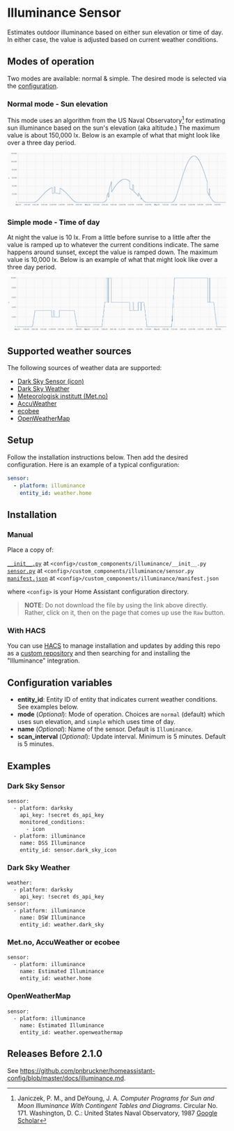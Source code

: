 # Illuminance Sensor
Estimates outdoor illuminance based on either sun elevation or time of day. In either case, the value is adjusted based on current weather conditions.

## Modes of operation
Two modes are available: normal & simple. The desired mode is selected via the [configuration](#configuration-variables).

### Normal mode - Sun elevation
This mode uses an algorithm from the US Naval Observatory[^1] for estimating sun illuminance based on the sun's elevation (aka altitude.) The maximum value is about 150,000 lx. Below is an example of what that might look like over a three day period.

<p align="center">
  <img src=images/normal.png>
</p>

[^1]: Janiczek, P. M., and DeYoung, J. A. _Computer Programs for Sun and Moon Illuminance With Contingent Tables and Diagrams_. Circular No. 171. Washington, D. C.: United States Naval Observatory, 1987 [Google Scholar](https://scholar.google.com/scholar_lookup?title=Computer%20programs%20for%20sun%20and%20moon%20illuminance%20with%20contingent%20tables%20and%20diagrams&author=P.%20M.%20Janiczek&author=J.%20A.%20Deyoung&publication_year=1987&book=Computer%20programs%20for%20sun%20and%20moon%20illuminance%20with%20contingent%20tables%20and%20diagrams)

### Simple mode - Time of day
At night the value is 10 lx. From a little before sunrise to a little after the value is ramped up to whatever the current conditions indicate. The same happens around sunset, except the value is ramped down. The maximum value is 10,000 lx. Below is an example of what that might look like over a three day period.

<p align="center">
  <img src=images/simple.png>
</p>

## Supported weather sources
The following sources of weather data are supported:

* [Dark Sky Sensor (icon)](https://www.home-assistant.io/components/sensor.darksky/)
* [Dark Sky Weather](https://www.home-assistant.io/components/weather.darksky/)
* [Meteorologisk institutt (Met.no)](https://www.home-assistant.io/integrations/met/)
* [AccuWeather](https://www.home-assistant.io/integrations/accuweather/)
* [ecobee](https://www.home-assistant.io/integrations/ecobee/)
* [OpenWeatherMap](https://www.home-assistant.io/integrations/openweathermap/)

## Setup
Follow the installation instructions below.
Then add the desired configuration. Here is an example of a typical configuration:
```yaml
sensor:
  - platform: illuminance
    entity_id: weather.home
```

## Installation
### Manual
Place a copy of:

[`__init__.py`](custom_components/illuminance/__init__.py) at `<config>/custom_components/illuminance/__init__.py`  
[`sensor.py`](custom_components/illuminance/sensor.py) at `<config>/custom_components/illuminance/sensor.py`  
[`manifest.json`](custom_components/illuminance/manifest.json) at `<config>/custom_components/illuminance/manifest.json`

where `<config>` is your Home Assistant configuration directory.

>__NOTE__: Do not download the file by using the link above directly. Rather, click on it, then on the page that comes up use the `Raw` button.

### With HACS
You can use [HACS](https://hacs.xyz/) to manage installation and updates by adding this repo as a [custom repository](https://hacs.xyz/docs/faq/custom_repositories/) and then searching for and installing the "Illuminance" integration.

## Configuration variables
- **entity_id**: Entity ID of entity that indicates current weather conditions. See examples below.
- **mode** (*Optional*): Mode of operation. Choices are `normal` (default) which uses sun elevation, and `simple` which uses time of day.
- **name** (*Optional*): Name of the sensor. Default is `Illuminance`.
- **scan_interval** (*Optional*): Update interval. Minimum is 5 minutes. Default is 5 minutes.
## Examples
### Dark Sky Sensor
```
sensor:
  - platform: darksky
    api_key: !secret ds_api_key
    monitored_conditions:
      - icon
  - platform: illuminance
    name: DSS Illuminance
    entity_id: sensor.dark_sky_icon
```
### Dark Sky Weather
```
weather:
  - platform: darksky
    api_key: !secret ds_api_key
sensor:
  - platform: illuminance
    name: DSW Illuminance
    entity_id: weather.dark_sky
```
### Met.no, AccuWeather or ecobee
```
sensor:
  - platform: illuminance
    name: Estimated Illuminance
    entity_id: weather.home
```
### OpenWeatherMap
```
sensor:
  - platform: illuminance
    name: Estimated Illuminance
    entity_id: weather.openweathermap
```
## Releases Before 2.1.0
See https://github.com/pnbruckner/homeassistant-config/blob/master/docs/illuminance.md.
